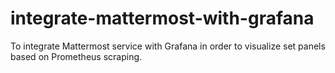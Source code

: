 # integrate-mattermost-with-grafana
To integrate Mattermost service with Grafana in order to visualize set panels based on Prometheus scraping.
